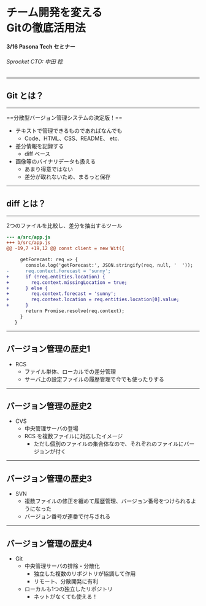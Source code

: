<!-- $theme: gaia -->

# チーム開発を変える<br>Gitの徹底活用法

#### 3/16 Pasona Tech セミナー

###### Sprocket CTO: 中田 稔

---

## Git とは？

---

==分散型バージョン管理システムの決定版！==

- テキストで管理できるものであればなんでも
  - Code、HTML、CSS、README、 etc.
- 差分情報を記録する
  - diff ベース
- 画像等のバイナリデータも扱える
  - あまり得意ではない
  - 差分が取れないため、まるっと保存

---

## diff とは？

---

2つのファイルを比較し、差分を抽出するツール

```diff
--- a/src/app.js
+++ b/src/app.js
@@ -19,7 +19,12 @@ const client = new Wit({

     getForecast: req => {
       console.log('getForecast:', JSON.stringify(req, null, '  '));
-      req.context.forecast = 'sunny';
+      if (!req.entities.location) {
+        req.context.missingLocation = true;
+      } else {
+        req.context.forecast = 'sunny';
+        req.context.location = req.entities.location[0].value;
+      }
       return Promise.resolve(req.context);
     }
   }
```

---

## バージョン管理の歴史1

- RCS
  - ファイル単体、ローカルでの差分管理
  - サーバ上の設定ファイルの履歴管理で今でも使ったりする

---

## バージョン管理の歴史2

- CVS
  - 中央管理サーバの登場
  - RCS を複数ファイルに対応したイメージ
    - ただし個別のファイルの集合体なので、それぞれのファイルにバージョンが付く

---

## バージョン管理の歴史3

- SVN
  - 複数ファイルの修正を纏めて履歴管理、バージョン番号をつけられるようになった
  - バージョン番号が連番で付与される

---

## バージョン管理の歴史4

- Git
  - 中央管理サーバの排除・分散化
    - 独立した複数のリポジトリが協調して作用
    - リモート、分散開発に有利
  - ローカルも1つの独立したリポジトリ
    - ネットがなくても使える！
